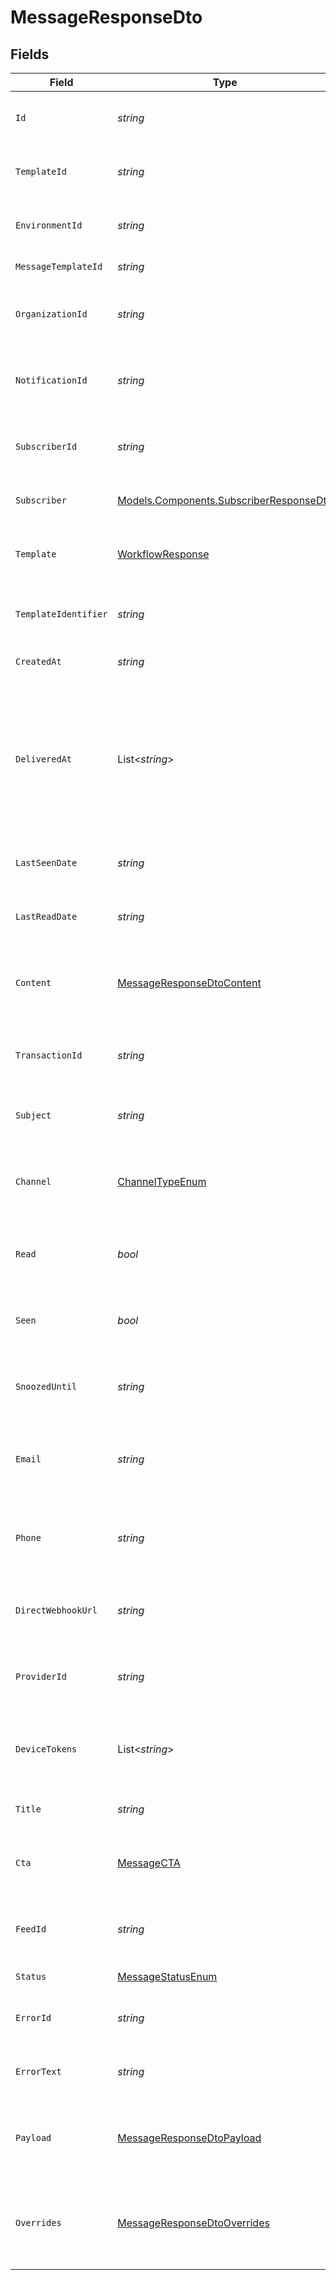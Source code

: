 # MessageResponseDto


## Fields

| Field                                                                                                                | Type                                                                                                                 | Required                                                                                                             | Description                                                                                                          |
| -------------------------------------------------------------------------------------------------------------------- | -------------------------------------------------------------------------------------------------------------------- | -------------------------------------------------------------------------------------------------------------------- | -------------------------------------------------------------------------------------------------------------------- |
| `Id`                                                                                                                 | *string*                                                                                                             | :heavy_minus_sign:                                                                                                   | Unique identifier for the message                                                                                    |
| `TemplateId`                                                                                                         | *string*                                                                                                             | :heavy_minus_sign:                                                                                                   | Template ID associated with the message                                                                              |
| `EnvironmentId`                                                                                                      | *string*                                                                                                             | :heavy_check_mark:                                                                                                   | Environment ID where the message is sent                                                                             |
| `MessageTemplateId`                                                                                                  | *string*                                                                                                             | :heavy_minus_sign:                                                                                                   | Message template ID                                                                                                  |
| `OrganizationId`                                                                                                     | *string*                                                                                                             | :heavy_check_mark:                                                                                                   | Organization ID associated with the message                                                                          |
| `NotificationId`                                                                                                     | *string*                                                                                                             | :heavy_check_mark:                                                                                                   | Notification ID associated with the message                                                                          |
| `SubscriberId`                                                                                                       | *string*                                                                                                             | :heavy_check_mark:                                                                                                   | Subscriber ID associated with the message                                                                            |
| `Subscriber`                                                                                                         | [Models.Components.SubscriberResponseDto](../../Models/Components/SubscriberResponseDto.md)                          | :heavy_minus_sign:                                                                                                   | Subscriber details, if available                                                                                     |
| `Template`                                                                                                           | [WorkflowResponse](../../Models/Components/WorkflowResponse.md)                                                      | :heavy_minus_sign:                                                                                                   | Workflow template associated with the message                                                                        |
| `TemplateIdentifier`                                                                                                 | *string*                                                                                                             | :heavy_minus_sign:                                                                                                   | Identifier for the message template                                                                                  |
| `CreatedAt`                                                                                                          | *string*                                                                                                             | :heavy_check_mark:                                                                                                   | Creation date of the message                                                                                         |
| `DeliveredAt`                                                                                                        | List<*string*>                                                                                                       | :heavy_minus_sign:                                                                                                   | Array of delivery dates for the message, if the message has multiple delivery dates, for example after being snoozed |
| `LastSeenDate`                                                                                                       | *string*                                                                                                             | :heavy_minus_sign:                                                                                                   | Last seen date of the message, if available                                                                          |
| `LastReadDate`                                                                                                       | *string*                                                                                                             | :heavy_minus_sign:                                                                                                   | Last read date of the message, if available                                                                          |
| `Content`                                                                                                            | [MessageResponseDtoContent](../../Models/Components/MessageResponseDtoContent.md)                                    | :heavy_minus_sign:                                                                                                   | Content of the message, can be an email block or a string                                                            |
| `TransactionId`                                                                                                      | *string*                                                                                                             | :heavy_check_mark:                                                                                                   | Transaction ID associated with the message                                                                           |
| `Subject`                                                                                                            | *string*                                                                                                             | :heavy_minus_sign:                                                                                                   | Subject of the message, if applicable                                                                                |
| `Channel`                                                                                                            | [ChannelTypeEnum](../../Models/Components/ChannelTypeEnum.md)                                                        | :heavy_check_mark:                                                                                                   | Channel type through which the message is sent                                                                       |
| `Read`                                                                                                               | *bool*                                                                                                               | :heavy_check_mark:                                                                                                   | Indicates if the message has been read                                                                               |
| `Seen`                                                                                                               | *bool*                                                                                                               | :heavy_check_mark:                                                                                                   | Indicates if the message has been seen                                                                               |
| `SnoozedUntil`                                                                                                       | *string*                                                                                                             | :heavy_minus_sign:                                                                                                   | Date when the message will be unsnoozed                                                                              |
| `Email`                                                                                                              | *string*                                                                                                             | :heavy_minus_sign:                                                                                                   | Email address associated with the message, if applicable                                                             |
| `Phone`                                                                                                              | *string*                                                                                                             | :heavy_minus_sign:                                                                                                   | Phone number associated with the message, if applicable                                                              |
| `DirectWebhookUrl`                                                                                                   | *string*                                                                                                             | :heavy_minus_sign:                                                                                                   | Direct webhook URL for the message, if applicable                                                                    |
| `ProviderId`                                                                                                         | *string*                                                                                                             | :heavy_minus_sign:                                                                                                   | Provider ID associated with the message, if applicable                                                               |
| `DeviceTokens`                                                                                                       | List<*string*>                                                                                                       | :heavy_minus_sign:                                                                                                   | Device tokens associated with the message, if applicable                                                             |
| `Title`                                                                                                              | *string*                                                                                                             | :heavy_minus_sign:                                                                                                   | Title of the message, if applicable                                                                                  |
| `Cta`                                                                                                                | [MessageCTA](../../Models/Components/MessageCTA.md)                                                                  | :heavy_check_mark:                                                                                                   | Call to action associated with the message                                                                           |
| `FeedId`                                                                                                             | *string*                                                                                                             | :heavy_minus_sign:                                                                                                   | Feed ID associated with the message, if applicable                                                                   |
| `Status`                                                                                                             | [MessageStatusEnum](../../Models/Components/MessageStatusEnum.md)                                                    | :heavy_check_mark:                                                                                                   | Status of the message                                                                                                |
| `ErrorId`                                                                                                            | *string*                                                                                                             | :heavy_minus_sign:                                                                                                   | Error ID if the message has an error                                                                                 |
| `ErrorText`                                                                                                          | *string*                                                                                                             | :heavy_minus_sign:                                                                                                   | Error text if the message has an error                                                                               |
| `Payload`                                                                                                            | [MessageResponseDtoPayload](../../Models/Components/MessageResponseDtoPayload.md)                                    | :heavy_minus_sign:                                                                                                   | The payload that was used to send the notification trigger                                                           |
| `Overrides`                                                                                                          | [MessageResponseDtoOverrides](../../Models/Components/MessageResponseDtoOverrides.md)                                | :heavy_minus_sign:                                                                                                   | Provider specific overrides used when triggering the notification                                                    |